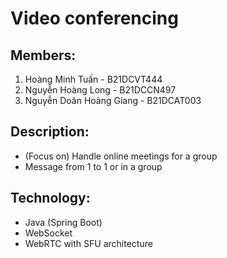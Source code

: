 # Video conferencing

## Members:
1. Hoàng Minh Tuấn - B21DCVT444
2. Nguyễn Hoàng Long - B21DCCN497
3. Nguyễn Doãn Hoàng Giang - B21DCAT003

## Description:
- (Focus on) Handle online meetings for a group 
- Message from 1 to 1 or in a group

## Technology:
- Java (Spring Boot)
- WebSocket
- WebRTC with SFU architecture
